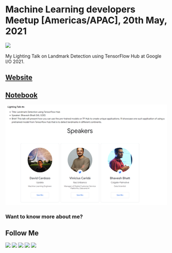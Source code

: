 # Machine Learning developers Meetup [Americas/APAC], 20th May, 2021

[![](https://img.shields.io/badge/Bhavesh-Bhatt-blue)](https://bhattbhavesh91.github.io/)

My Lighting Talk on Landmark Detection using TensorFlow Hub at Google I/O 2021.

## [Website](https://gdg.community.dev/events/details/google-io-community-lounge-meetups-presents-machine-learning-developers-meetup-americasapac)
## [Notebook](https://github.com/bhattbhavesh91/google-io-tf-hub-talk/blob/main/landmark-detection-tf-hub-notebook.ipynb)


![](https://raw.githubusercontent.com/bhattbhavesh91/bhattbhavesh91.github.io/master/assets/images/GoogleIO_Poster.PNG)


### Want to know more about me?
## Follow Me
<a href="https://twitter.com/_bhaveshbhatt" target="_blank"><img class="ai-subscribed-social-icon" src="https://bhattbhavesh91.github.io/assets/images/tw.png" width="30"></a>
<a href="https://www.youtube.com/bhaveshbhatt8791/" target="_blank"><img class="ai-subscribed-social-icon" src="https://bhattbhavesh91.github.io/assets/images/ytb.png" width="30"></a>
<a href="https://www.youtube.com/PythonTricks/" target="_blank"><img class="ai-subscribed-social-icon" src="https://bhattbhavesh91.github.io/assets/images/python_logo.png" width="30"></a>
<a href="https://github.com/bhattbhavesh91" target="_blank"><img class="ai-subscribed-social-icon" src="https://bhattbhavesh91.github.io/assets/images/gthb.png" width="30"></a>
<a href="https://www.linkedin.com/in/bhattbhavesh91/" target="_blank"><img class="ai-subscribed-social-icon" src="https://bhattbhavesh91.github.io/assets/images/lnkdn.png" width="30"></a>
